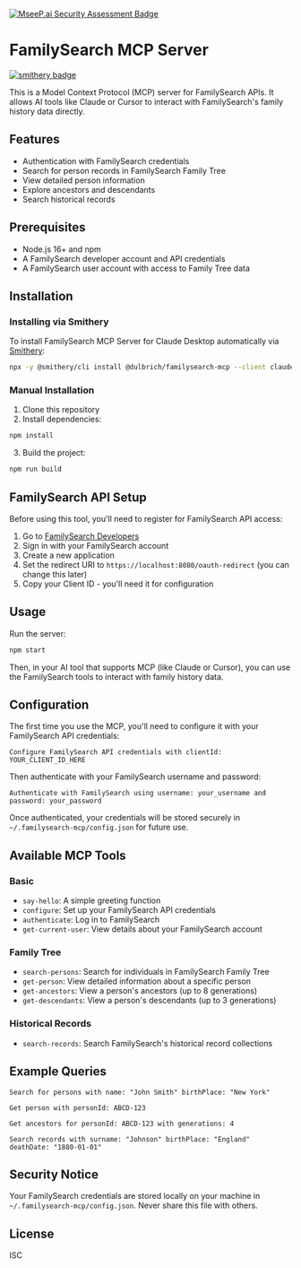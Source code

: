 [![MseeP.ai Security Assessment Badge](https://mseep.net/pr/dulbrich-familysearch-mcp-badge.png)](https://mseep.ai/app/dulbrich-familysearch-mcp)

# FamilySearch MCP Server
[![smithery badge](https://smithery.ai/badge/@dulbrich/familysearch-mcp)](https://smithery.ai/server/@dulbrich/familysearch-mcp)

This is a Model Context Protocol (MCP) server for FamilySearch APIs. It allows AI tools like Claude or Cursor to interact with FamilySearch's family history data directly.

## Features

- Authentication with FamilySearch credentials
- Search for person records in FamilySearch Family Tree
- View detailed person information
- Explore ancestors and descendants
- Search historical records

## Prerequisites

- Node.js 16+ and npm
- A FamilySearch developer account and API credentials
- A FamilySearch user account with access to Family Tree data

## Installation

### Installing via Smithery

To install FamilySearch MCP Server for Claude Desktop automatically via [Smithery](https://smithery.ai/server/@dulbrich/familysearch-mcp):

```bash
npx -y @smithery/cli install @dulbrich/familysearch-mcp --client claude
```

### Manual Installation

1. Clone this repository
2. Install dependencies:

```bash
npm install
```

3. Build the project:

```bash
npm run build
```

## FamilySearch API Setup

Before using this tool, you'll need to register for FamilySearch API access:

1. Go to [FamilySearch Developers](https://www.familysearch.org/developers/)
2. Sign in with your FamilySearch account
3. Create a new application
4. Set the redirect URI to `https://localhost:8080/oauth-redirect` (you can change this later)
5. Copy your Client ID - you'll need it for configuration

## Usage

Run the server:

```bash
npm start
```

Then, in your AI tool that supports MCP (like Claude or Cursor), you can use the FamilySearch tools to interact with family history data.

## Configuration

The first time you use the MCP, you'll need to configure it with your FamilySearch API credentials:

```
Configure FamilySearch API credentials with clientId: YOUR_CLIENT_ID_HERE
```

Then authenticate with your FamilySearch username and password:

```
Authenticate with FamilySearch using username: your_username and password: your_password
```

Once authenticated, your credentials will be stored securely in `~/.familysearch-mcp/config.json` for future use.

## Available MCP Tools

### Basic

- `say-hello`: A simple greeting function
- `configure`: Set up your FamilySearch API credentials
- `authenticate`: Log in to FamilySearch
- `get-current-user`: View details about your FamilySearch account

### Family Tree

- `search-persons`: Search for individuals in FamilySearch Family Tree
- `get-person`: View detailed information about a specific person
- `get-ancestors`: View a person's ancestors (up to 8 generations)
- `get-descendants`: View a person's descendants (up to 3 generations)

### Historical Records

- `search-records`: Search FamilySearch's historical record collections

## Example Queries

```
Search for persons with name: "John Smith" birthPlace: "New York"
```

```
Get person with personId: ABCD-123
```

```
Get ancestors for personId: ABCD-123 with generations: 4
```

```
Search records with surname: "Johnson" birthPlace: "England" deathDate: "1880-01-01"
```

## Security Notice

Your FamilySearch credentials are stored locally on your machine in `~/.familysearch-mcp/config.json`. Never share this file with others.

## License

ISC 
